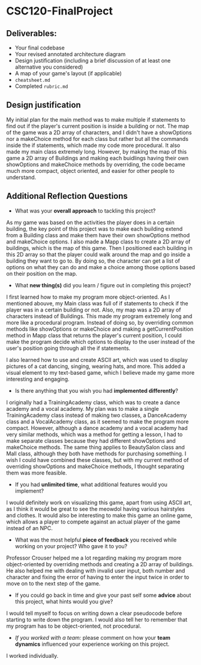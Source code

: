 # CSC120-FinalProject

## Deliverables:
 - Your final codebase
 - Your revised annotated architecture diagram
 - Design justification (including a brief discussion of at least one alternative you considered)
 - A map of your game's layout (if applicable)
 - `cheatsheet.md`
 - Completed `rubric.md`
  
## Design justification
My initial plan for the main method was to make multiple if statements to find out if the player's current position is inside a building or not. The map of the game was a 2D array of characters, and I didn't have a showOptions nor a makeChoice method for each class but rather but all the commands inside the if statements, which made my code more procedural. It also made my main class extremely long. However, by making the map of this game a 2D array of Buildings and making each buidlings having their own showOptions and makeChoice methods by overriding, the code became much more compact, object oriented, and easier for other people to understand. 


## Additional Reflection Questions
 - What was your **overall approach** to tackling this project?

As my game was based on the activities the player does in a certain building, the key point of this project was to make each building extend from a Building class and make them have their own showOptions method and makeChoice options. I also made a Mapp class to create a 2D array of buildings, which is the map of this game. Then I positioned each building in this 2D array so that the player could walk around the map and go inside a building they want to go to. By doing so, the character can get a list of options on what they can do and make a choice among those options based on their position on the map.

 - What **new thing(s)** did you learn / figure out in completing this project?

I first learned how to make my program more object-oriented. As I mentioned abouve, my Main class was full of if statements to check if the player was in a certain building or not. Also, my map was a 2D array of characters instead of Buildings. This made my program extremely long and more like a procedural program. Instead of doing so, by overriding common methods like showOptions or makeChoice and making a getCurrentPosition method in Mapp class that returns the player's current position, I could make the program decide which options to display to the user instead of the user's position going through all the if statements. 

I also learned how to use and create ASCII art, which was used to display pictures of a cat dancing, singing, wearing hats, and more. This added a visual element to my text-based game, which I believe made my game more interesting and engaging. 

 - Is there anything that you wish you had **implemented differently**?

 I originally had a TrainingAcademy class, which was to create a dance academy and a vocal academy. My plan was to make a single TrainingAcademy class instead of making two classes, a DanceAcademy class and a VocalAcademy class, as it seemed to make the program more compact. However, although a dance academy and a vocal academy had very similar methods, which was a method for getting a lesson, I had to make separate classes because they had different showOptions and makeChoice methods. The same thing applies to BeautySalon class and Mall class, although they both have methods for purchasing something. I wish I could have combined these classes, but with my current method of overriding showOptions and makeChoice methods, I thought separating them was more feasible. 

 - If you had **unlimited time**, what additional features would you implement?

 I would definitely work on visualizing this game, apart from using ASCII art, as I think it would be great to see the meowdol having various hairstyles and clothes. It would also be interesting to make this game an online game, which allows a player to compete against an actual player of the game instead of an NPC.

 - What was the most helpful **piece of feedback** you received while working on your project? Who gave it to you?

 Professor Crouser helped me a lot regarding making my program more object-oriented by overriding methods and creating a 2D array of buildings. He also helped me with dealing with invalid user input, both number and character and fixing the error of having to enter the input twice in order to move on to the next step of the game. 

 - If you could go back in time and give your past self some **advice** about this project, what hints would you give?

 I would tell myself to focus on writing down a clear pseudocode before starting to write down the program. I would also tell her to remember that my program has to be object-oriented, not procedural. 

 - _If you worked with a team:_ please comment on how your **team dynamics** influenced your experience working on this project.

 I worked individually.